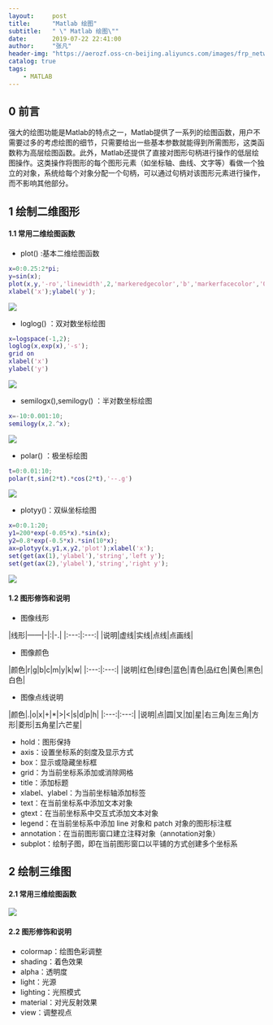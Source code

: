 ```yaml
---
layout:     post
title:      "Matlab 绘图"
subtitle:   " \" Matlab 绘图\""
date:       2019-07-22 22:41:00
author:     "张凡"
header-img: "https://aerozf.oss-cn-beijing.aliyuncs.com/images/frp_network.jpg"
catalog: true
tags:
    - MATLAB
---
```


## 0 前言

强大的绘图功能是Matlab的特点之一，Matlab提供了一系列的绘图函数，用户不需要过多的考虑绘图的细节，只需要给出一些基本参数就能得到所需图形，这类函数称为高层绘图函数。此外，Matlab还提供了直接对图形句柄进行操作的低层绘图操作。这类操作将图形的每个图形元素（如坐标轴、曲线、文字等）看做一个独立的对象，系统给每个对象分配一个句柄，可以通过句柄对该图形元素进行操作，而不影响其他部分。

## 1 绘制二维图形
#### 1.1 常用二维绘图函数
   - plot()  :基本二维绘图函数
   ```matlab
x=0:0.25:2*pi;
y=sin(x);
plot(x,y,'-ro','linewidth',2,'markeredgecolor','b','markerfacecolor','0.49,1,0.65','markersize',14);
xlabel('x');ylabel('y');
   ```
  ![](https://images2018.cnblogs.com/blog/1263706/201805/1263706-20180519154828204-2081856590.png)
   - loglog() ：双对数坐标绘图
   ```matlab
x=logspace(-1,2);
loglog(x,exp(x),'-s');
grid on
xlabel('x')
ylabel('y')
   ```
   ![](https://images2018.cnblogs.com/blog/1263706/201805/1263706-20180519155416476-250979062.png)
   - semilogx(),semilogy() ：半对数坐标绘图
   ```matlab
   x=-10:0.001:10;
semilogy(x,2.^x);
   ```
   ![](https://images2018.cnblogs.com/blog/1263706/201805/1263706-20180519160007447-1935269779.png)
   - polar() ：极坐标绘图
   ```matlab
   t=0:0.01:10;
polar(t,sin(2*t).*cos(2*t),'--.g')
   ```
   ![](https://images2018.cnblogs.com/blog/1263706/201805/1263706-20180519160512643-266706947.png)
   - plotyy()：双纵坐标绘图
   ```matlab
   x=0:0.1:20;
y1=200*exp(-0.05*x).*sin(x);
y2=0.8*exp(-0.5*x).*sin(10*x);
ax=plotyy(x,y1,x,y2,'plot');xlabel('x');
set(get(ax(1),'ylabel'),'string','left y');
set(get(ax(2),'ylabel'),'string','right y');
   ```
   ![](https://images2018.cnblogs.com/blog/1263706/201805/1263706-20180519161214235-1286578122.png)
   
#### 1.2 图形修饰和说明
- 图像线形

|线形|——|-|:|-.|
|:---:|:---:|
|说明|虚线|实线|点线|点画线|

- 图像颜色

|颜色|r|g|b|c|m|y|k|w|
|:---:|:---:|
|说明|红色|绿色|蓝色|青色|品红色|黄色|黑色|白色|

- 图像点线说明

|颜色|.|o|x|+|\*|>|<|s|d|p|h|
|:---:|:---:|
|说明|点|圆|叉|加|星|右三角|左三角|方形|菱形|五角星|六芒星|


- hold：图形保持
- axis：设置坐标系的刻度及显示方式
- box：显示或隐藏坐标框
- grid：为当前坐标系添加或消除网格
- title：添加标题
- xlabel、ylabel：为当前坐标轴添加标签
- text：在当前坐标系中添加文本对象
- gtext：在当前坐标系中交互式添加文本对象
- legend：在当前坐标系中添加 line 对象和 patch 对象的图形标注框
- annotation：在当前图形窗口建立注释对象（annotation对象）
- subplot：绘制子图，即在当前图形窗口以平铺的方式创建多个坐标系

## 2 绘制三维图

#### 2.1 常用三维绘图函数

![](https://images2018.cnblogs.com/blog/1263706/201805/1263706-20180521231821086-570369472.png)

#### 2.2 图形修饰和说明

- colormap：绘图色彩调整
- shading：着色效果
- alpha：透明度
- light：光源
- lighting：光照模式
- material：对光反射效果
- view：调整视点


